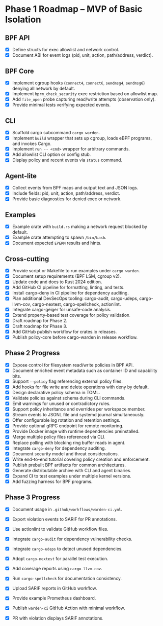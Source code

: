 # Phase 1 Roadmap – MVP of Basic Isolation

## BPF API
- [x] Define structs for exec allowlist and network control.
- [x] Document ABI for event logs (pid, unit, action, path/address, verdict).

## BPF Core
- [x] Implement cgroup hooks (`connect4`, `connect6`, `sendmsg4`, `sendmsg6`) denying all network by default.
- [x] Implement `bprm_check_security` exec restriction based on allowlist map.
- [x] Add `file_open` probe capturing read/write attempts (observation only).
- [x] Provide minimal tests verifying expected events.

## CLI
- [x] Scaffold cargo subcommand `cargo warden`.
- [x] Implement `build` wrapper that sets up cgroup, loads eBPF programs, and invokes Cargo.
- [x] Implement `run -- <cmd>` wrapper for arbitrary commands.
- [x] Add allowlist CLI option or config stub.
- [x] Display policy and recent events via `status` command.

## Agent-lite
- [x] Collect events from BPF maps and output text and JSON logs.
- [x] Include fields: pid, unit, action, path/address, verdict.
- [x] Provide basic diagnostics for denied exec or network.

## Examples
- [x] Example crate with `build.rs` making a network request blocked by default.
- [x] Example crate attempting to spawn `/bin/bash`.
- [x] Document expected `EPERM` results and hints.

## Cross-cutting
- [x] Provide script or Makefile to run examples under `cargo warden`.
- [x] Document setup requirements (BPF LSM, cgroup v2).
- [x] Update code and docs to Rust 2024 edition.
- [x] Add GitHub CI pipeline for formatting, linting, and tests.
- [x] Install cargo-deny in CI pipeline for dependency auditing.
- [x] Plan additional DevSecOps tooling: cargo-audit, cargo-udeps, cargo-llvm-cov, cargo-nextest, cargo-spellcheck, actionlint.
- [x] Integrate cargo-geiger for unsafe-code analysis.
- [x] Extend property-based test coverage for policy validation.
- [x] Draft roadmap for Phase 2.
- [x] Draft roadmap for Phase 3.
- [x] Add GitHub publish workflow for crates.io releases.
- [x] Publish policy-core before cargo-warden in release workflow.

## Phase 2 Progress
- [x] Expose control for filesystem read/write policies in BPF API.
- [x] Document enriched event metadata such as container ID and capability bits.
- [x] Support `--policy` flag referencing external policy files.
- [x] Add hooks for file write and delete operations with deny by default.
- [x] Design declarative policy schema in TOML.
- [x] Validate policies against schema during CLI commands.
- [x] Emit warnings for unused or contradictory rules.
- [x] Support policy inheritance and overrides per workspace member.
- [x] Stream events to JSONL file and systemd journal simultaneously.
- [x] Offer configurable log rotation and retention settings.
- [x] Provide optional gRPC endpoint for remote monitoring.
- [x] Provide Docker image with runtime dependencies preinstalled.
- [x] Merge multiple policy files referenced via CLI.
- [x] Replace polling with blocking ring buffer reads in agent.
- [x] Integrate `cargo-deny` for dependency auditing.
- [x] Document security model and threat considerations.
- [x] Write end-to-end tutorial covering policy creation and enforcement.
- [x] Publish prebuilt BPF artifacts for common architectures.
- [x] Generate distributable archive with CLI and agent binaries.
- [x] Expand CI to test examples under multiple kernel versions.
- [x] Add fuzzing harness for BPF programs.

## Phase 3 Progress
- [x] Document usage in `.github/workflows/warden-ci.yml`.
- [x] Export violation events to SARIF for PR annotations.
- [x] Use actionlint to validate GitHub workflow files.
- [x] Integrate `cargo-audit` for dependency vulnerability checks.
- [x] Integrate `cargo-udeps` to detect unused dependencies.
- [x] Adopt `cargo-nextest` for parallel test execution.
- [x] Add coverage reports using `cargo-llvm-cov`.
- [x] Run `cargo-spellcheck` for documentation consistency.

- [x] Upload SARIF reports in GitHub workflow.
- [x] Provide example Prometheus dashboard.
- [x] Publish `warden-ci` GitHub Action with minimal workflow.

- [x] PR with violation displays SARIF annotations.
